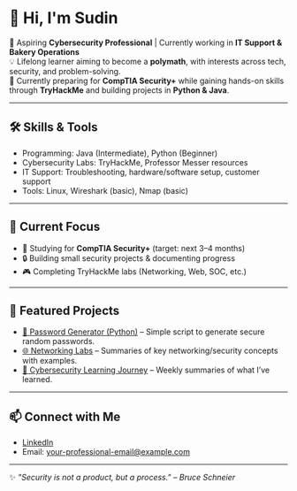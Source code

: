 # 👋 Hi, I'm Sudin

🌱 Aspiring **Cybersecurity Professional** | Currently working in **IT Support & Bakery Operations**  
💡 Lifelong learner aiming to become a **polymath**, with interests across tech, security, and problem-solving.  
🎯 Currently preparing for **CompTIA Security+** while gaining hands-on skills through **TryHackMe** and building projects in **Python & Java**.  

---

## 🛠️ Skills & Tools
- Programming: Java (Intermediate), Python (Beginner)  
- Cybersecurity Labs: TryHackMe, Professor Messer resources  
- IT Support: Troubleshooting, hardware/software setup, customer support  
- Tools: Linux, Wireshark (basic), Nmap (basic)

---

## 🚀 Current Focus
- 📖 Studying for **CompTIA Security+** (target: next 3–4 months)  
- 🔒 Building small security projects & documenting progress  
- 🎮 Completing TryHackMe labs (Networking, Web, SOC, etc.)  

---

## 📂 Featured Projects
- [🔐 Password Generator (Python)](link-to-repo) – Simple script to generate secure random passwords.  
- [🌐 Networking Labs](link-to-repo) – Summaries of key networking/security concepts with examples.  
- [📑 Cybersecurity Learning Journey](link-to-repo) – Weekly summaries of what I’ve learned.  

---

## 📫 Connect with Me
- [LinkedIn](your-linkedin-url)  
- Email: your-professional-email@example.com  

---
✨ *"Security is not a product, but a process." – Bruce Schneier*
